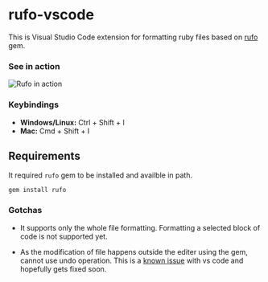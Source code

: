 # rufo-vscode

This is Visual Studio Code extension for formatting ruby files based on [rufo](https://github.com/asterite/rufo) gem.

### See in action

![Rufo in action](https://i.gyazo.com/580ff4071f61e07bbfd22610c3bb72a6.gif)

### Keybindings

- **Windows/Linux:** Ctrl + Shift + I
- **Mac:** Cmd + Shift + I

## Requirements

It required `rufo` gem to be installed and availble in path.

```
gem install rufo
```

### Gotchas

* It supports only the whole file formatting. Formatting a selected block of code is not supported yet.

* As the modification of file happens outside the editer using the gem, cannot use undo operation. This is a [known issue](https://github.com/Microsoft/vscode/issues/2908) with vs code and hopefully gets fixed soon.
